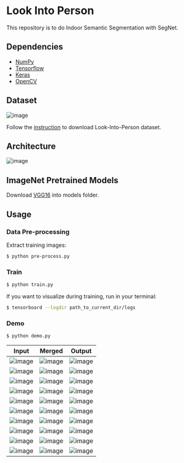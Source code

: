 # Look Into Person

This repository is to do Indoor Semantic Segmentation with SegNet.

## Dependencies
- [NumPy](http://docs.scipy.org/doc/numpy-1.10.1/user/install.html)
- [Tensorflow](https://www.tensorflow.org/versions/r0.8/get_started/os_setup.html)
- [Keras](https://keras.io/#installation)
- [OpenCV](https://opencv-python-tutroals.readthedocs.io/en/latest/)

## Dataset

![image](https://github.com/foamliu/Look-Into-Person/raw/master/images/dataset.png)

Follow the [instruction](http://sysu-hcp.net/lip/index.php) to download Look-Into-Person dataset.

## Architecture

![image](https://github.com/foamliu/Look-Into-Person/raw/master/images/segnet.png)


## ImageNet Pretrained Models
Download [VGG16](https://github.com/fchollet/deep-learning-models/releases/download/v0.1/vgg16_weights_tf_dim_ordering_tf_kernels.h5) into models folder.

## Usage
### Data Pre-processing
Extract training images:
```bash
$ python pre-process.py
```

### Train
```bash
$ python train.py
```

If you want to visualize during training, run in your terminal:
```bash
$ tensorboard --logdir path_to_current_dir/logs
```

### Demo

```bash
$ python demo.py
```

Input | Merged | Output |
|---|---|---|
|![image](https://github.com/foamliu/Look-Into-Person/raw/master/images/0_image.png) | ![image](https://github.com/foamliu/Look-Into-Person/raw/master/images/0_merged.png)| ![image](https://github.com/foamliu/Look-Into-Person/raw/master/images/0_out.png)|
|![image](https://github.com/foamliu/Look-Into-Person/raw/master/images/1_image.png) | ![image](https://github.com/foamliu/Look-Into-Person/raw/master/images/1_merged.png)| ![image](https://github.com/foamliu/Look-Into-Person/raw/master/images/1_out.png)|
|![image](https://github.com/foamliu/Look-Into-Person/raw/master/images/2_image.png) | ![image](https://github.com/foamliu/Look-Into-Person/raw/master/images/2_merged.png)| ![image](https://github.com/foamliu/Look-Into-Person/raw/master/images/2_out.png)|
|![image](https://github.com/foamliu/Look-Into-Person/raw/master/images/3_image.png) | ![image](https://github.com/foamliu/Look-Into-Person/raw/master/images/3_merged.png)| ![image](https://github.com/foamliu/Look-Into-Person/raw/master/images/3_out.png)|
|![image](https://github.com/foamliu/Look-Into-Person/raw/master/images/4_image.png) | ![image](https://github.com/foamliu/Look-Into-Person/raw/master/images/4_merged.png)| ![image](https://github.com/foamliu/Look-Into-Person/raw/master/images/4_out.png)|
|![image](https://github.com/foamliu/Look-Into-Person/raw/master/images/5_image.png) | ![image](https://github.com/foamliu/Look-Into-Person/raw/master/images/5_merged.png)| ![image](https://github.com/foamliu/Look-Into-Person/raw/master/images/5_out.png)|
|![image](https://github.com/foamliu/Look-Into-Person/raw/master/images/6_image.png) | ![image](https://github.com/foamliu/Look-Into-Person/raw/master/images/6_merged.png)| ![image](https://github.com/foamliu/Look-Into-Person/raw/master/images/6_out.png)|
|![image](https://github.com/foamliu/Look-Into-Person/raw/master/images/7_image.png) | ![image](https://github.com/foamliu/Look-Into-Person/raw/master/images/7_merged.png)| ![image](https://github.com/foamliu/Look-Into-Person/raw/master/images/7_out.png)|
|![image](https://github.com/foamliu/Look-Into-Person/raw/master/images/8_image.png) | ![image](https://github.com/foamliu/Look-Into-Person/raw/master/images/8_merged.png)| ![image](https://github.com/foamliu/Look-Into-Person/raw/master/images/8_out.png)|
|![image](https://github.com/foamliu/Look-Into-Person/raw/master/images/9_image.png) | ![image](https://github.com/foamliu/Look-Into-Person/raw/master/images/9_merged.png)| ![image](https://github.com/foamliu/Look-Into-Person/raw/master/images/9_out.png)|
